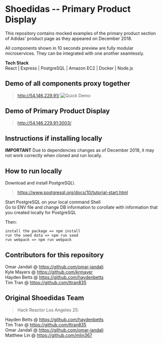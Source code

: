 # Shoedidas -- Primary Product Display
This repository contains mocked examples of the primary product section of Adidas' product page as they appeared on December 2018.

All components shown in 10 seconds preview are fully modular microservices. They can be integrated with one another seamlessly.

**Tech Stack**\
React | Express | PostgreSQL | Amazon EC2 | Docker | Node.js

## Demo of all components proxy together
> http://54.146.229.91/
![Quick Demo](https://media.giphy.com/media/YWJk07IfBS7lTwrv4I/giphy.gif)


## Demo of Primary Product Display
> http://54.146.229.91:3003/

## Instructions if installing locally
**IMPORTANT**
Due to dependencies changes as of December 2018, it may not work correctly when cloned and run locally.

## How to run locally
Download and install PostgreSQL\
> https://www.postgresql.org/docs/10/tutorial-start.html

Start PostgreSQL on your local command Shell \
Go to ENV file and change DB information to corollate with information that you created locally for PostgreSQL

Then:
```
install the package => npm install
run the seed data => npm run seed
run webpack => npm run webpack
```

## Contributors for this repository 
Omar Jandali @ https://github.com/omar-jandali \
Kyle Mayers @ https://github.com/krmayer \
Hayden Betts @ https://github.com/haydenbetts \
Tim Tran @ https://github.com/ttran835 

## Original Shoedidas Team
> Hack Reactor Los Angeles 25:

Hayden Betts @ https://github.com/haydenbetts \
Tim Tran @ https://github.com/ttran835 \
Omar Jandali @ https://github.com/omar-jandali \
Matthew Lin @ https://github.com/mlin367 


